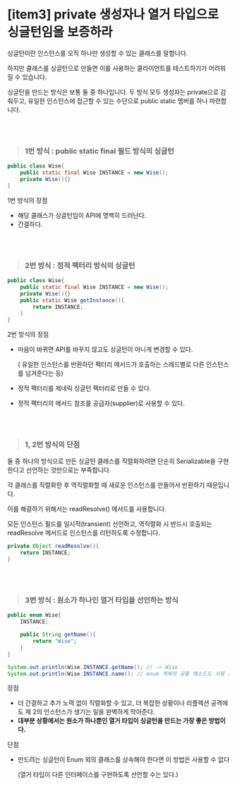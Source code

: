 # [item3] private 생성자나 열거 타입으로 싱글턴임을 보증하라



싱글턴이란 인스턴스를 오직 하나만 생성할 수 있는 클래스를 말합니다.

하지만 클래스를 싱글턴으로 만들면 이를 사용하는 클라이언트를 테스트하기가 어려워 질 수 있습니다.

싱글턴을 만드는 방식은 보통 둘 중 하나입니다. 두 방식 모두 생성자는 private으로 감춰두고, 유일한 인스턴스에 접근할 수 있는 수단으로 public static 멤버를 하나 마련합니다.

<br>
<br>

>### 1번 방식 : public static final 필드 방식의 싱글턴

```java
public class Wise{
	public static final Wise INSTANCE = new Wise();
	private Wise(){}
}
```

1번 방식의 장점

- 해당 클래스가 싱글턴임이 API에 명백히 드러난다.
- 간결하다.

<br>
<br>

>### 2번 방식 : 정적 팩터리 방식의 싱글턴

```java
public class Wise{
	public static final Wise INSTANCE = new Wise();
	private Wise(){}
	public static Wise getInstance(){
		return INSTANCE;
	}
}
```

2번 방식의 장점

- 마음이 바뀌면 API를 바꾸지 않고도 싱글턴이 아니게 변경할 수 있다.
    
    ( 유일한 인스턴스를 반환하던 펙터리 메서드가 호출하는 스레드별로 다른 인스턴스를 넘겨준다는 등)
    
- 정적 팩터리를 제네릭 싱글턴 팩터리로 만들 수 있다.
- 정적 팩터리의 메서드 참조를 공급자(supplier)로 사용할 수 있다.

<br>
<br>

>### 1, 2번 방식의 단점

둘 중 하나의 방식으로 만든 싱글턴 클래스를 직렬화하려면 단순히 Serializable을 구현한다고 선언하는 것만으로는 부족합니다. 

각 클래스를 직렬화한 후 역직렬화할 때 새로운 인스턴스를 만들어서 반환하기 때문입니다.

이를 해결하기 위해서는 readResolve() 메서드를 사용합니다.

모든 인스턴스 필드를 일시적(transient) 선언하고, 역직렬화 시 반드시 호출되는 readResolve 메서드로 인스턴스를 리턴하도록 수정합니다.

```java
private Object readResolve(){
	return INSTANCE;
}
```

<br>
<br>

>### 3번 방식 : 원소가 하나인 열거 타입을 선언하는 방식

```java
public enum Wise{
	INSTANCE;

	public String getName(){
		return "Wise";
	}
}
```

```java
System.out.println(Wise.INSTANCE.getName(); // -> Wise
System.out.println(Wise.INSTANCE.name(); // enum 객체의 공통 메소드도 사용 가능 -> INSTANCE
```

장점

- 더 간결하고 추가 노력 없이 직렬화할 수 있고, 더 복잡한 상황이나 리플렉션 공격에도 제 2의 인스턴스가 생기는 일을 완벽하게 막아준다.
- **대부분 상황에서는 원소가 하나뿐인 열거 타입이 싱글턴을 만드는 가장 좋은 방법이다.**

단점

- 만드려는 싱글턴이 Enum 외의 클래스를 상속해야 한다면 이 방법은 사용할 수 없다
    
    (열거 타입이 다른 인터페이스를 구현하도록 선언할 수는 있다.)
